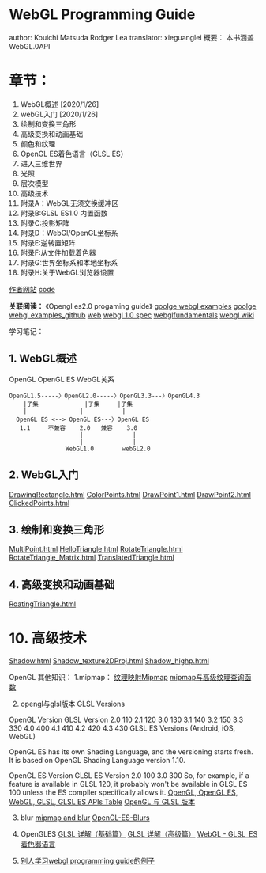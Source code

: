 # WebGL Programming Guide 

author: Kouichi Matsuda  Rodger Lea
translator: xieguanglei
概要：
	本书涵盖WebGL.0API

# 章节：
1. WebGL概述								[2020/1/26]
2. webGL入门								[2020/1/26]
3. 绘制和变换三角形						 
4. 高级变换和动画基础
5. 颜色和纹理
6. OpenGL ES着色语言（GLSL ES）
7. 进入三维世界
8. 光照
9. 层次模型
10. 高级技术 
11. 附录A：WebGL无须交换缓冲区
12. 附录B:GLSL ES1.0 内置函数
13. 附录C:投影矩阵
14. 附录D：WebGl/OpenGL坐标系
15. 附录E:逆转置矩阵
16. 附录F:从文件加载着色器
17. 附录G:世界坐标系和本地坐标系
18. 附录H:关于WebGL浏览器设置

[作者网站](https://sites.google.com/site/webglbook/)
[code](https://sites.google.com/site/webglbook/home/downloads)

**关联阅读：**
 《Opengl es2.0 progaming guide》
[goolge webgl examples](https://code.google.com/archive/p/webglsamples)
[goolge webgl examples_github](https://github.com/WebGLSamples/WebGLSamples.github.io)
[web](https://webglsamples.org/)
[webgl 1.0 spec](https://www.khronos.org/registry/webgl/specs/latest/1.0/)
[webglfundamentals](https://webglfundamentals.org/webgl/lessons/zh_cn/)
[webgl wiki](https://www.khronos.org/webgl/wiki/Main_Page)



学习笔记：

## 1. WebGL概述

OpenGL OpenGL ES WebGL关系

	OpenGL1.5-----〉OpenGL2.0-----〉OpenGL3.3---〉OpenGL4.3
		|子集				|子集		|子集
		|				|			|
	  OpenGL ES <--> OpenGL ES---〉OpenGL ES
	   1.1     不兼容    2.0   兼容    3.0
						|              |
						|			   |
					WebGL1.0        webGL2.0
## 2. WebGL入门
[DrawingRectangle.html](2/DrawingRectangle.html)
[ColorPoints.html](2/ColorPoints.html)
[DrawPoint1.html](2/DrawPoint1.html)
[DrawPoint2.html](2/DrawPoint2.html)
[ClickedPoints.html](2/ClickedPoints.html)

## 3. 绘制和变换三角形
[MultiPoint.html](3/MultiPoint.html) 
[HelloTriangle.html](3/HelloTriangle.html)
[RotateTriangle.html](RotateTriangle.html) 
[RotateTriangle_Matrix.html](3/RotateTriangle_Matrix.html)
[TranslatedTriangle.html](TranslatedTriangle.html)


## 4. 高级变换和动画基础
[RoatingTriangle.html](4/RoatingTriangle.html)

# 10. 高级技术
[Shadow.html](10/Shadow.html)
[Shadow_texture2DProj.html](10/Shadow_texture2DProj.html)
[Shadow_highp.html](10/Shadow_highp.html) 	



OpenGL 其他知识：
1.mipmap：
[纹理映射Mipmap](https://my.oschina.net/sweetdark/blog/177812)
[mipmap与高级纹理查询函数](https://blog.csdn.net/weixin_41254969/article/details/78757369?utm_source=blogxgwz5)

2. opengl与glsl版本
GLSL Versions

OpenGL Version	GLSL Version
2.0	110
2.1	120
3.0	130
3.1	140
3.2	150
3.3	330
4.0	400
4.1	410
4.2	420
4.3	430
GLSL ES Versions (Android, iOS, WebGL)

OpenGL ES has its own Shading Language, and the versioning starts fresh. It is based on OpenGL Shading Language version 1.10.

OpenGL ES Version	GLSL ES Version
2.0	100
3.0	300
So, for example, if a feature is available in GLSL 120, it probably won't be available in GLSL ES 100 unless the ES compiler specifically allows it.
[OpenGL, OpenGL ES, WebGL, GLSL, GLSL ES APIs Table](http://web.eecs.umich.edu/~sugih/courses/eecs487/common/notes/APITables.xml)
[OpenGL 与 GLSL 版本](https://blog.csdn.net/ym19860303/article/details/44115135?utm_source=blogxgwz3)

3. blur 
[mipmap and blur](https://github.com/mattdesl/lwjgl-basics/wiki/ShaderLesson5) 
[OpenGL-ES-Blurs](https://github.com/mattdesl/lwjgl-basics/wiki/OpenGL-ES-Blurs)

4. OpenGLES 
 [GLSL 详解（基础篇）](https://colin1994.github.io/2017/11/11/OpenGLES-Lesson04/)
 [GLSL 详解（高级篇）](https://colin1994.github.io/2017/11/12/OpenGLES-Lesson05/)
 [WebGL - GLSL_ES 着色器语言](https://blog.csdn.net/ithanmang/article/details/91434075)
 
5. [别人学习webgl programming guide的例子](https://github.com/ChowBu/webgl-programming-guide-/tree/master/ch10)